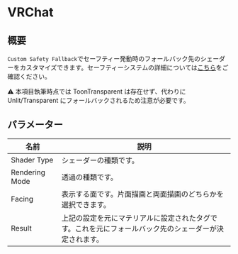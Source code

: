 # VRChat

## 概要
`Custom Safety Fallback`でセーフティー発動時のフォールバック先のシェーダーをカスタマイズできます。セーフティーシステムの詳細については[こちら](https://docs.vrchat.com/docs/shader-fallback-system)をご確認ください。

<div class="window_info">&#x26a0; 本項目執筆時点では ToonTransparent は存在せず、代わりに Unlit/Transparent にフォールバックされるため注意が必要です。</div>

## パラメーター

|名前|説明|
|-|-|
|Shader Type|シェーダーの種類です。|
|Rendering Mode|透過の種類です。|
|Facing|表示する面です。片面描画と両面描画のどちらかを選択できます。|
|Result|上記の設定を元にマテリアルに設定されたタグです。これを元にフォールバック先のシェーダーが決定されます。|